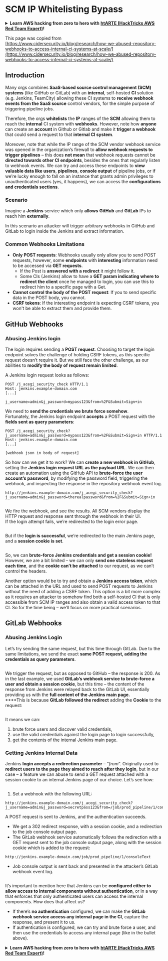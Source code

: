 # SCM IP Whitelisting Bypass

<details>

<summary><strong>Learn AWS hacking from zero to hero with</strong> <a href="https://training.hacktricks.xyz/courses/arte"><strong>htARTE (HackTricks AWS Red Team Expert)</strong></a><strong>!</strong></summary>

Other ways to support HackTricks:

* If you want to see your **company advertised in HackTricks** or **download HackTricks in PDF** Check the [**SUBSCRIPTION PLANS**](https://github.com/sponsors/carlospolop)!
* Get the [**official PEASS & HackTricks swag**](https://peass.creator-spring.com)
* Discover [**The PEASS Family**](https://opensea.io/collection/the-peass-family), our collection of exclusive [**NFTs**](https://opensea.io/collection/the-peass-family)
* **Join the** 💬 [**Discord group**](https://discord.gg/hRep4RUj7f) or the [**telegram group**](https://t.me/peass) or **follow** me on **Twitter** 🐦 [**@carlospolopm**](https://twitter.com/carlospolopm)**.**
* **Share your hacking tricks by submitting PRs to the** [**HackTricks**](https://github.com/carlospolop/hacktricks) and [**HackTricks Cloud**](https://github.com/carlospolop/hacktricks-cloud) github repos.

</details>

This page was copied from [https://www.cidersecurity.io/blog/research/how-we-abused-repository-webhooks-to-access-internal-ci-systems-at-scale/](https://www.cidersecurity.io/blog/research/how-we-abused-repository-webhooks-to-access-internal-ci-systems-at-scale/)

## Introduction

Many orgs combines **SaaS-based source control management (SCM) systems** (like GitHub or GitLab) with an **internal**, self-hosted **CI** solution (e.g. Jenkins, TeamCity) allowing these CI systems to **receive webhook events from the SaaS source** control vendors, for the simple purpose of triggering pipeline jobs.

Therefore, the orgs **whitelists** the **IP** ranges of the **SCM** allowing them to reach the **internal** CI system with **webhooks**. However, note how **anyone** can create an **account** in Github or Gitlab and make it **trigger a webhook** that could send a request to that **internal CI system**.

Moreover, note that while the IP range of the SCM vendor webhook service was opened in the organization’s firewall to **allow webhook requests to trigger pipelines** – this does **not mean** that webhook requests cannot be **directed towards other CI endpoints**, besides the ones that regularly listen to webhook events. We can try and access these endpoints to **view valuable data like users**, **pipelines**, **console output** of pipeline jobs, or if we’re lucky enough to fall on an instance that grants admin privileges to unauthenticated users (yes, it happens), we can access the **configurations and credentials sections**.

### Scenario

Imagine a **Jenkins** service which only **allows** **GitHub** and **GitLab** IPs to reach him **externally**.

In this scenario an attacker will trigger arbitrary webhooks in GitHub and GitLab to login inside the Jenkins and extract information.

### Common Webhooks Limitations

* **Only POST requests**: Webhooks usually only allow you to send POST requests, however, some **endpoints** with **interesting** information need to be accessed via **GET requests**.
  * If the Post is **answered with a redirect** it might follow it.
  * Some CIs (Jenkins) allow to have a **GET param indicating where to redirect the client** once he managed to login, you can use this to redirect him to a specific page with a Get.
* **Cannot control the body of the POST request**: If you to send specific data in the POST body, you cannot.
* **CSRF tokens**: If the interesting endpoint is expecting CSRF tokens, you won't be able to extract them and provide them.

## GitHub Webhooks

### Abusing Jenkins login

The login requires sending a **POST request**. Choosing to target the login endpoint solves the challenge of holding CSRF tokens, as this specific request doesn’t require it. But we still face the other challenge, as our abilities to **modify the body of request remain limited**.

A Jenkins login request looks as follows:

```
POST /j_acegi_security_check HTTP/1.1
Host: jenkins.example-domain.com
[...]

j_username=admin&j_password=mypass123&from=%2F&Submit=Sign+in
```

We need to **send the credentials we brute force somehow**.\
Fortunately, the Jenkins login endpoint **accepts** a POST request with the **fields sent as query parameters**:

```
POST /j_acegi_security_check?j_username=admin&j_password=mypass123&from=%2F&Submit=Sign+in HTTP/1.1
Host: jenkins.example-domain.com
[...]

[webhook json in body of request]
```

So how can we get it to work? We can **create a new webhook in GitHub**, setting the **Jenkins login request URL as the payload URL**. We can then create an automation using the GitHub API to **brute-force the user account’s password**, by modifying the password field, triggering the webhook, and inspecting the response in the repository webhook event log.

```
http://jenkins.example-domain.com/j_acegi_security_check?j_username=admin&j_password=therealpassword&from=%2F&Submit=Sign+in
```

<figure><img src="../../.gitbook/assets/image (7) (1) (1).png" alt=""><figcaption></figcaption></figure>

We fire the webhook, and see the results. All SCM vendors display the HTTP request and response sent through the webhook in their UI.\
If the login attempt fails, we’re redirected to the login error page.

<figure><img src="../../.gitbook/assets/image (6) (1) (2).png" alt=""><figcaption></figcaption></figure>

But if the **login is successful**, we’re redirected to the main Jenkins page, and a **session cookie is set**.

<figure><img src="../../.gitbook/assets/image (3) (1) (1).png" alt=""><figcaption></figcaption></figure>

So, we can **brute-force Jenkins credentials and get a session cookie!**\
However, we are a bit limited – we can only **send one stateless request each time**, and the **cookie can’t be attached** to our request, as we can’t control the headers.

Another option would be to try and obtain a **Jenkins access token**, which can be attached in the URL and used to send POST requests to Jenkins without the need of adding a CSRF token. This option is a bit more complex as it requires an attacker to somehow find both a self-hosted CI that is only accessible from SCM IP ranges and also obtain a valid access token to that CI. So for the time being – we’ll focus on more practical scenarios.

## GitLab Webhooks

### Abusing Jenkins Login

Let’s try sending the same request, but this time through GitLab. Due to the same limitations, we send the exact **same POST request, adding the credentials as query parameters**.

<figure><img src="../../.gitbook/assets/image (2) (2) (1).png" alt=""><figcaption></figcaption></figure>

We trigger the request, but as opposed to GitHub – the response is 200. As in the last example, we used **GitLab’s webhook service to brute-force a user and obtain a session cookie**, but this time – the content of the response from Jenkins were relayed back to the GitLab UI, essentially providing us with the **full content of the Jenkins main page.**\
\*\*\*\*This is because **GitLab followed the redirect** adding the **Cookie** to the request:

<figure><img src="../../.gitbook/assets/image (4) (1) (2).png" alt=""><figcaption></figcaption></figure>

It means we can:

1. brute force users and discover valid credentials,
2. use the valid credentials against the login page to login successfully,
3. get the contents of the internal Jenkins main page.

### Getting Jenkins Internal Data

Jenkins **login accepts a redirection parameter** – “_from_”. Originally used to **redirect users to the page they aimed to reach after they login**, but in our case – a feature we can abuse to send a GET request attached with a session cookie to an internal Jenkins page of our choice. Let’s see how:

<figure><img src="../../.gitbook/assets/image (5) (1) (1) (2).png" alt=""><figcaption></figcaption></figure>

1. Set a webhook with the following URL:

```
http://jenkins.example-domain.com/j_acegi_security_check?j_username=admin&j_password=secretpass123&from=/job/prod_pipeline/1/consoleText&Submit=Sign+in
```

A POST request is sent to Jenkins, and the authentication succeeds.

* We get a 302 redirect response, with a session cookie, and a redirection to the job console output page.
* The GitLab webhook service automatically follows the redirection with a GET request sent to the job console output page, along with the session cookie which is added to the request:

```
http://jenkins.example-domain.com/job/prod_pipeline/1/consoleText
```

* Job console output is sent back and presented in the attacker’s GitLab webhook event log.

<figure><img src="../../.gitbook/assets/image (1) (3).png" alt=""><figcaption></figcaption></figure>

It’s important to mention here that Jenkins can be **configured either to allow access to internal components without authentication**, or in a way that enforces that only authenticated users can access the internal components. How does that affect us?

* If there’s **no authentication** configured, we can make the **GitLab webhook service access any internal page in the CI**, capture the response, and present it to us.
* If authentication is configured, we can try and brute force a user, and then use the credentials to access any internal page (like in the bullet above).

<details>

<summary><strong>Learn AWS hacking from zero to hero with</strong> <a href="https://training.hacktricks.xyz/courses/arte"><strong>htARTE (HackTricks AWS Red Team Expert)</strong></a><strong>!</strong></summary>

Other ways to support HackTricks:

* If you want to see your **company advertised in HackTricks** or **download HackTricks in PDF** Check the [**SUBSCRIPTION PLANS**](https://github.com/sponsors/carlospolop)!
* Get the [**official PEASS & HackTricks swag**](https://peass.creator-spring.com)
* Discover [**The PEASS Family**](https://opensea.io/collection/the-peass-family), our collection of exclusive [**NFTs**](https://opensea.io/collection/the-peass-family)
* **Join the** 💬 [**Discord group**](https://discord.gg/hRep4RUj7f) or the [**telegram group**](https://t.me/peass) or **follow** me on **Twitter** 🐦 [**@carlospolopm**](https://twitter.com/carlospolopm)**.**
* **Share your hacking tricks by submitting PRs to the** [**HackTricks**](https://github.com/carlospolop/hacktricks) and [**HackTricks Cloud**](https://github.com/carlospolop/hacktricks-cloud) github repos.

</details>
